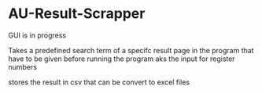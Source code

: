 # AU-Result-Scrapper
GUI is in progress

Takes a predefined search term of a specifc result page in the program that have to be given before running the program 
aks the input for register numbers

stores the result in csv that can be convert to excel files
